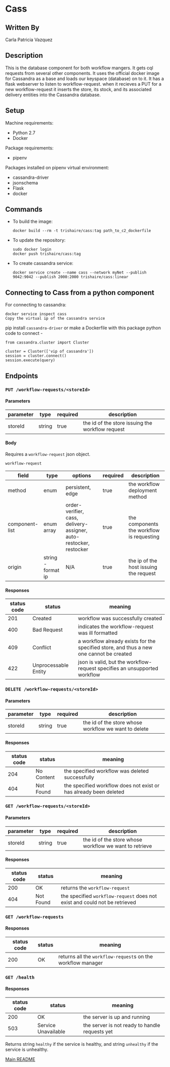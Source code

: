 # Cass

## Written By
Carla Patricia Vazquez

## Description
This is the database component for both workflow mangers. It gets cql requests from several other components. It uses the official docker image for Cassandra as a base and loads our keyspace (database) on to it. It has a flask webserver to listen to workflow-request. when it recieves a PUT for a new workflow-request it inserts the store, its stock, and its associated delivery entities into the Cassandra database.

## Setup
Machine requirements:
* Python 2.7
* Docker

Package requirements:
* pipenv

Packages installed on pipenv virtual environment:
* cassandra-driver
* jsonschema
* Flask
* docker

## Commands

* To build the image:

  ```
  docker build --rm -t trishaire/cass:tag path_to_c2_dockerfile
  ```
* To update the repository:
  ```
  sudo docker login
  docker push trishaire/cass:tag
  ```
* To create cassandra service:
  ```
  docker service create --name cass --network myNet --publish 9042:9042 --publish 2000:2000 trishaire/cass:linear
  ```

## Connecting to Cass from a python component

For connecting to cassandra:
```
docker service inspect cass
Copy the virtual ip of the cassandra service
```

pip install `cassandra-driver` or make a Dockerfile with this package
python code to connect -

```
from cassandra.cluster import Cluster

cluster = Cluster(['vip of cassandra'])
session = cluster.connect()
session.execute(query)
```

## Endpoints

### `PUT /workflow-requests/<storeId>`

#### Parameters

| parameter | type | required | description |
|-----------|------|----------|-------------|
| storeId | string | true | the id of the store issuing the workflow request |

#### Body

Requires a `workflow-request` json object. 

`workflow-request`

| field | type | options | required | description |
|-------|------|---------|----------|-------------|
| method | enum | persistent, edge | true | the workflow deployment method |
| component-list | enum array | order-verifier, cass, delivery-assigner, auto-restocker, restocker | true | the components the workflow is requesting |
| origin | string - format ip | N/A | true | the ip of the host issuing the request |

#### Responses

| status code | status | meaning|
|-------------|--------|--------|
| 201 | Created | workflow was successfully created |
| 400 | Bad Request | indicates the workflow-request was ill formatted |
| 409 | Conflict | a workflow already exists for the specified store, and thus a new one cannot be created |
| 422 | Unprocessable Entity | json is valid, but the workflow-request specifies an unsupported workflow |

### `DELETE /workflow-requests/<storeId>`

#### Parameters

| parameter | type | required | description |
|-----------|------|----------|-------------|
| storeId | string | true | the id of the store whose workflow we want to delete |

#### Responses

| status code | status | meaning|
|-------------|--------|--------|
| 204 | No Content | the specified workflow was deleted successfully |
| 404 | Not Found | the specified workflow does not exist or has already been deleted |

### `GET /workflow-requests/<storeId>`

#### Parameters

| parameter | type | required | description |
|-----------|------|----------|-------------|
| storeId | string | true | the id of the store whose workflow we want to retrieve |

#### Responses

| status code | status | meaning | 
|-------------|--------|---------|
| 200 | OK | returns the `workflow-request` |
| 404 | Not Found | the specified `workflow-request` does not exist and could not be retrieved |

### `GET /workflow-requests`

#### Responses

| status code | status | meaning |
|-------------|--------|---------|
| 200 | OK | returns all the `workflow-request`s on the workflow manager |

### `GET /health`

#### Responses

| status code | status | meaning |
|-------------|--------|---------|
| 200 | OK | the server is up and running |
| 503 | Service Unavailable | the server is not ready to handle requests yet |

Returns string `healthy` if the service is healthy, and string `unhealthy` if the service is unhealthy.

[Main README](https://github.com/CPVazquez/CS6343Linear)
